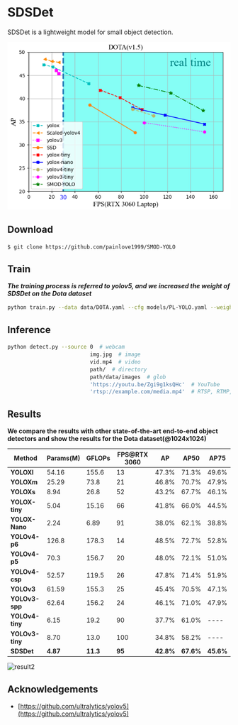 # SDSDet

SDSDet is a lightweight model for small object detection.

![result](result/result.png)

## Download

```bash
$ git clone https://github.com/painlove1999/SMOD-YOLO
```

## Train

***The training process is referred to yolov5, and we increased the weight of SDSDet on the Dota dataset***

```bash
python train.py --data data/DOTA.yaml --cfg models/PL-YOLO.yaml --weights 'weights/SDSDet.pt' --batch-size 1                                                                                                18                                                                                              32
```

## Inference 

```bash
python detect.py --source 0  # webcam    
                          img.jpg  # image
                          vid.mp4  # video
                          path/  # directory
                          path/data/images  # glob
                          'https://youtu.be/Zgi9g1ksQHc'  # YouTube
                          'rtsp://example.com/media.mp4'  # RTSP, RTMP, HTTP stream
```

## Results

**We compare the results with other state-of-the-art end-to-end object detectors and show the results for the Dota dataset(@1024x1024)**

| Method         | **Params(M)** | **GFLOPs** | **FPS@RTX 3060** | AP    | AP50  | AP75  |
| ------- | ---- | ---- | ------- | ---- | ---- | ---- |
| **YOLOXl**     | 54.16 | 155.6 | 13 | 47.3% | 71.3% | 49.6% |
| **YOLOXm**     | 25.29 | 73.8 | 21 | 46.8% | 70.7% | 47.9% |
| **YOLOXs**     | 8.94 | 26.8 | 52 | 43.2% | 67.7% | 46.1% |
| **YOLOX-tiny** | 5.04 | 15.16 | 66 | 41.8% | 66.0% | 44.5% |
| **YOLOX-Nano** | 2.24 | 6.89 | 91 | 38.0% | 62.1% | 38.8% |
| **YOLOv4-p6** | 126.8 | 178.3 | 14 | 48.5% | 72.7% | 52.8% |
| **YOLOv4-p5** | 70.3 | 156.7 | 20 | 48.0% | 72.1% | 51.0% |
| **YOLOv4-csp** | 52.57 | 119.5 | 26 | 47.8% | 71.4% | 51.9% |
| **YOLOv3** | 61.59 | 155.3 | 25 | 45.4% | 70.5% | 47.1% |
| **YOLOv3-spp** | 62.64 | 156.2 | 24 | 46.1% | 71.0% | 47.9% |
| **YOLOv4-tiny** | 6.15 | 19.2 | 90 | 37.7% | 61.0% | ---- |
| **YOLOv3-tiny** | 8.70 | 13.0 | 100 | 34.8% | 58.2% | ---- |
| **SDSDet** | **4.87** | **11.3** | **95** | **42.8%** | **67.6%** | **45.6%** |


![result2](/result/result2.png)

## Acknowledgements


+ [https://github.com/ultralytics/yolov5](https://github.com/ultralytics/yolov5)

